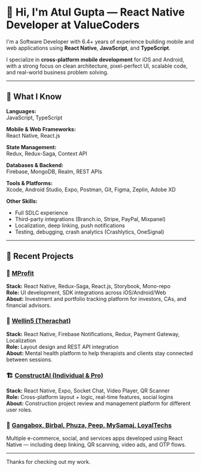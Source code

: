 # 👋 Hi, I'm Atul Gupta — React Native Developer at ValueCoders

I'm a Software Developer with 6.4+ years of experience building mobile and web applications using **React Native**, **JavaScript**, and **TypeScript**.

I specialize in **cross-platform mobile development** for iOS and Android, with a strong focus on clean architecture, pixel-perfect UI, scalable code, and real-world business problem solving.

---

## 🧠 What I Know

**Languages:**  
JavaScript, TypeScript

**Mobile & Web Frameworks:**  
React Native, React.js

**State Management:**  
Redux, Redux-Saga, Context API

**Databases & Backend:**  
Firebase, MongoDB, Realm, REST APIs

**Tools & Platforms:**  
Xcode, Android Studio, Expo, Postman, Git, Figma, Zeplin, Adobe XD

**Other Skills:**  
- Full SDLC experience
- Third-party integrations (Branch.io, Stripe, PayPal, Mixpanel)
- Localization, deep linking, push notifications
- Testing, debugging, crash analytics (Crashlytics, OneSignal)

---

## 🚀 Recent Projects

### 🏦 [MProfit](#)
**Stack:** React Native, Redux-Saga, React.js, Storybook, Mono-repo  
**Role:** UI development, SDK integrations across iOS/Android/Web  
**About:** Investment and portfolio tracking platform for investors, CAs, and financial advisors.

### 💬 [Wellin5 (Therachat)](#)
**Stack:** React Native, Firebase Notifications, Redux, Payment Gateway, Localization  
**Role:** Layout design and REST API integration  
**About:** Mental health platform to help therapists and clients stay connected between sessions.

### 🏗️ [ConstructAI (Individual & Pro)](#)
**Stack:** React Native, Expo, Socket Chat, Video Player, QR Scanner  
**Role:** Cross-platform layout + logic, real-time features, social logins  
**About:** Construction project review and management platform for different user roles.

### 🛒 [Gangabox, Birbal, Phuza, Peep, MySamaj, LoyalTechs](#)  
Multiple e-commerce, social, and services apps developed using React Native — including deep linking, QR scanning, video ads, and OTP flows.

---

Thanks for checking out my work.
<!---
atul-vinove/atul-vinove is a ✨ special ✨ repository because its `README.md` (this file) appears on your GitHub profile.
You can click the Preview link to take a look at your changes.
--->
